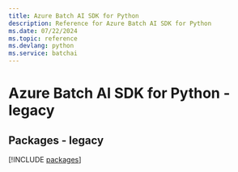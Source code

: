 ```yaml
---
title: Azure Batch AI SDK for Python
description: Reference for Azure Batch AI SDK for Python
ms.date: 07/22/2024
ms.topic: reference
ms.devlang: python
ms.service: batchai
---
```

# Azure Batch AI SDK for Python - legacy
## Packages - legacy
[!INCLUDE [packages](batch-ai-index.md)]